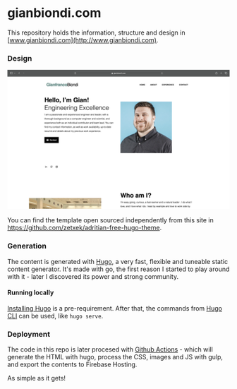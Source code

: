 # gianbiondi.com

This repository holds the information, structure and design in [www.gianbiondi.com](http://www.gianbiondi.com).

### Design

<img width="1340" alt="website-screenshot" src="assets/images/screenshot.png">

You can find the template open sourced independently from this site in https://github.com/zetxek/adritian-free-hugo-theme.

### Generation

The content is generated with [Hugo](https://gohugo.io/), a very fast, flexible and tuneable static content generator. It's made with go, the first reason I started to play around with it - later I discovered its power and strong community.

#### Running locally

[Installing Hugo](https://gohugo.io/getting-started/installing/) is a pre-requirement.
After that, the commands from [Hugo CLI](https://gohugo.io/getting-started/usage/) can be used, like `hugo serve`.

### Deployment

The code in this repo is later procesed with [Github Actions](https://github.com/gxb5443/gianbiondi.com/actions) - which will generate the HTML with hugo, process the CSS, images and JS with gulp, and export the contents to Firebase Hosting.

As simple as it gets!
